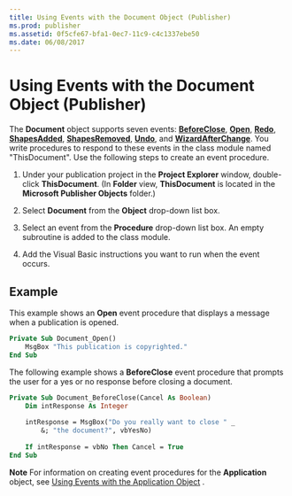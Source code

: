 ```yaml
---
title: Using Events with the Document Object (Publisher)
ms.prod: publisher
ms.assetid: 0f5cfe67-bfa1-0ec7-11c9-c4c1337ebe50
ms.date: 06/08/2017
---
```



# Using Events with the Document Object (Publisher)

The **Document** object supports seven events: **[BeforeClose](document-beforeclose-event-publisher.md)**, **[Open](document-open-event-publisher.md)**, **[Redo](document-redo-event-publisher.md)**, **[ShapesAdded](document-shapesadded-event-publisher.md)**, **[ShapesRemoved](document-shapesremoved-event-publisher.md)**, **[Undo](document-undo-event-publisher.md)**, and **[WizardAfterChange](document-wizardafterchange-event-publisher.md)**. You write procedures to respond to these events in the class module named "ThisDocument". Use the following steps to create an event procedure.


1. Under your publication project in the **Project Explorer** window, double-click **ThisDocument**. (In **Folder** view, **ThisDocument** is located in the **Microsoft Publisher Objects** folder.)
    
2. Select **Document** from the **Object** drop-down list box.
    
3. Select an event from the **Procedure** drop-down list box. An empty subroutine is added to the class module.
    
4. Add the Visual Basic instructions you want to run when the event occurs.
    

## Example

This example shows an **Open** event procedure that displays a message when a publication is opened.


```vb
Private Sub Document_Open() 
    MsgBox "This publication is copyrighted." 
End Sub
```

The following example shows a **BeforeClose** event procedure that prompts the user for a yes or no response before closing a document.




```vb
Private Sub Document_BeforeClose(Cancel As Boolean) 
    Dim intResponse As Integer 
 
    intResponse = MsgBox("Do you really want to close " _ 
        &; "the document?", vbYesNo) 
 
    If intResponse = vbNo Then Cancel = True 
End Sub
```


 **Note**  For information on creating event procedures for the **Application** object, see [Using Events with the Application Object](using-events-with-the-application-object-publisher.md) .


